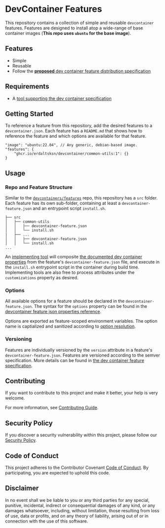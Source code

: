 # DevContainer Features

This repository contains a collection of simple and reusable `devcontainer`
features. Features are designed to install atop a wide-range of base container
images (**This repo uses `ubuntu` for the base image**).

## Features

- Simple
- Reusable
- Follow the [**proposed**  dev container feature distribution specification](https://containers.dev/implementors/features-distribution/)

## Requirements

- A [tool supporting the dev container specification](https://containers.dev/supporting)

## Getting Started

To reference a feature from this repository, add the desired features to a 
`devcontainer.json`. Each feature has a `README.md` that shows how to reference
the feature and which options are available for that feature.

```jsonc
"image": "ubuntu:22.04", // Any generic, debian-based image.
"features": {
    "ghcr.io/erdaltsksn/devcontainer/common-utils:1": {}
}
```

## Usage

### Repo and Feature Structure

Similar to the [`devcontainers/features`](https://github.com/devcontainers/features)
repo, this repository has a `src` folder. Each feature has its own sub-folder,
containing at least a `devcontainer-feature.json` and an entrypoint script
`install.sh`.

```
├── src
│   ├── common-utils
│   │   ├── devcontainer-feature.json
│   │   └── install.sh
|   ├── ...
│   │   ├── devcontainer-feature.json
│   │   └── install.sh
...
```

An [implementing tool](https://containers.dev/supporting#tools) will composite
[the documented dev container properties](https://containers.dev/implementors/features/#devcontainer-feature-json-properties)
from the feature's `devcontainer-feature.json` file, and execute in the
`install.sh` entrypoint script in the container during build time. Implementing
tools are also free to process attributes under the `customizations` property as
desired.

### Options

All available options for a feature should be declared in the
`devcontainer-feature.json`. The syntax for the `options` property can be found
in the [devcontainer feature json properties reference](https://containers.dev/implementors/features/#devcontainer-feature-json-properties).

Options are exported as feature-scoped environment variables. The option name is
captialized and sanitized according to [option resolution](https://containers.dev/implementors/features/#option-resolution).

### Versioning

Features are individually versioned by the `version` attribute in a feature's
`devcontainer-feature.json`. Features are versioned according to the semver
specification. More details can be found in [the dev container feature specification](https://containers.dev/implementors/features/#versioning).

## Contributing

If you want to contribute to this project and make it better, your help is very
welcome.

For more information, see [Contributing Guide](https://github.com/erdaltsksn/.github/blob/main/CONTRIBUTING.md).

## Security Policy

If you discover a security vulnerability within this project, please follow our
[Security Policy](https://github.com/erdaltsksn/.github/blob/main/SECURITY.md).

## Code of Conduct

This project adheres to the Contributor Covenant [Code of Conduct](https://github.com/erdaltsksn/.github/blob/main/CODE_OF_CONDUCT.md).
By participating, you are expected to uphold this code.

## Disclaimer

In no event shall we be liable to you or any third parties for any special,
punitive, incidental, indirect or consequential damages of any kind, or any
damages whatsoever, including, without limitation, those resulting from loss of
use, data or profits, and on any theory of liability, arising out of or in
connection with the use of this software.
